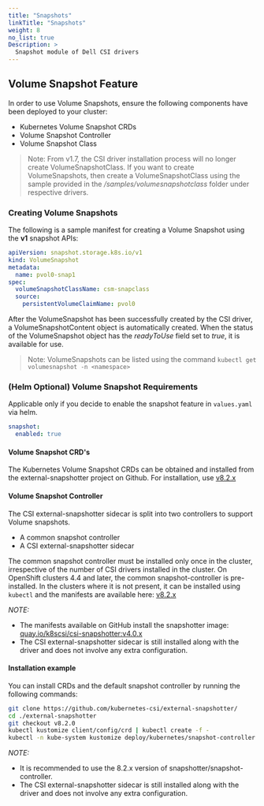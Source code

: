 ```yaml
---
title: "Snapshots"
linkTitle: "Snapshots"
weight: 8
no_list: true
Description: >
  Snapshot module of Dell CSI drivers
---
```

## Volume Snapshot Feature

In order to use Volume Snapshots, ensure the following components have been deployed to your cluster:

- Kubernetes Volume Snapshot CRDs
- Volume Snapshot Controller
- Volume Snapshot Class

>Note: From v1.7, the CSI driver installation process will no longer create VolumeSnapshotClass.
> If you want to create VolumeSnapshots, then create a VolumeSnapshotClass using the sample provided in the _/samples/volumesnapshotclass_ folder under respective drivers.

### Creating Volume Snapshots

The following is a sample manifest for creating a Volume Snapshot using the **v1** snapshot APIs:

```yaml
apiVersion: snapshot.storage.k8s.io/v1
kind: VolumeSnapshot
metadata:
  name: pvol0-snap1
spec:
  volumeSnapshotClassName: csm-snapclass
  source:
    persistentVolumeClaimName: pvol0
```

After the VolumeSnapshot has been successfully created by the CSI driver, a VolumeSnapshotContent object is automatically created. When the status of the VolumeSnapshot object has the _readyToUse_ field set to _true_, it is available for use.

>Note: VolumeSnapshots can be listed using the command `kubectl get volumesnapshot -n <namespace>`

### (Helm Optional) Volume Snapshot Requirements

Applicable only if you decide to enable the snapshot feature in `values.yaml` via helm.

```yaml
snapshot:
  enabled: true
```

#### Volume Snapshot CRD's

The Kubernetes Volume Snapshot CRDs can be obtained and installed from the external-snapshotter project on Github. For installation, use [v8.2.x](https://github.com/kubernetes-csi/external-snapshotter/tree/v8.2.0/client/config/crd)

#### Volume Snapshot Controller

The CSI external-snapshotter sidecar is split into two controllers to support Volume snapshots.

- A common snapshot controller
- A CSI external-snapshotter sidecar

The common snapshot controller must be installed only once in the cluster, irrespective of the number of CSI drivers installed in the cluster. On OpenShift clusters 4.4 and later, the common snapshot-controller is pre-installed. In the clusters where it is not present, it can be installed using `kubectl` and the manifests are available here: [v8.2.x](https://github.com/kubernetes-csi/external-snapshotter/tree/v8.2.0/deploy/kubernetes/snapshot-controller)

*NOTE:*

- The manifests available on GitHub install the snapshotter image:
  [quay.io/k8scsi/csi-snapshotter:v4.0.x](https://quay.io/repository/k8scsi/csi-snapshotter?tag=v4.0.0&tab=tags)
- The CSI external-snapshotter sidecar is still installed along with the driver and does not involve any extra configuration.

#### Installation example

You can install CRDs and the default snapshot controller by running the following commands:

```bash
git clone https://github.com/kubernetes-csi/external-snapshotter/
cd ./external-snapshotter
git checkout v8.2.0
kubectl kustomize client/config/crd | kubectl create -f -
kubectl -n kube-system kustomize deploy/kubernetes/snapshot-controller | kubectl create -f -
```

*NOTE:*

- It is recommended to use the 8.2.x version of snapshotter/snapshot-controller.
- The CSI external-snapshotter sidecar is still installed along with the driver and does not involve any extra configuration.
